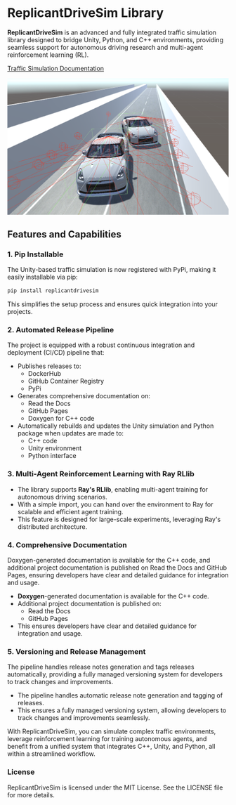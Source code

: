 # ReplicantDriveSim Library

**ReplicantDriveSim** is an advanced and fully integrated traffic simulation library designed to bridge Unity, Python, and C++ environments, providing seamless support for autonomous driving research and multi-agent reinforcement learning (RL).

[Traffic Simulation Documentation](https://chrisjcc.github.io/ReplicantDriveSim/)

![ReplicantDriveSim](https://raw.githubusercontent.com/chrisjcc/ReplicantDriveSim/main/External/images/ReplicantDriveSim.png)

## Features and Capabilities

### 1. Pip Installable
The Unity-based traffic simulation is now registered with PyPi, making it easily installable via pip:

```bash
pip install replicantdrivesim
```

This simplifies the setup process and ensures quick integration into your projects.

### 2. Automated Release Pipeline
The project is equipped with a robust continuous integration and deployment (CI/CD) pipeline that:

- Publishes releases to:
  - DockerHub
  - GitHub Container Registry
  - PyPi
- Generates comprehensive documentation on:
  - Read the Docs
  - GitHub Pages
  - Doxygen for C++ code
- Automatically rebuilds and updates the Unity simulation and Python package when updates are made to:
  - C++ code
  - Unity environment
  - Python interface

### 3. Multi-Agent Reinforcement Learning with Ray RLlib
- The library supports **Ray's RLlib**, enabling multi-agent training for autonomous driving scenarios.
- With a simple import, you can hand over the environment to Ray for scalable and efficient agent training.
- This feature is designed for large-scale experiments, leveraging Ray's distributed architecture.

### 4. Comprehensive Documentation
Doxygen-generated documentation is available for the C++ code, and additional project documentation is published on Read the Docs and GitHub Pages, ensuring developers have clear and detailed guidance for integration and usage.

- **Doxygen**-generated documentation is available for the C++ code.
- Additional project documentation is published on:
  - Read the Docs
  - GitHub Pages
- This ensures developers have clear and detailed guidance for integration and usage.

### 5. Versioning and Release Management
The pipeline handles release notes generation and tags releases automatically, providing a fully managed versioning system for developers to track changes and improvements.

- The pipeline handles automatic release note generation and tagging of releases.
- This ensures a fully managed versioning system, allowing developers to track changes and improvements seamlessly.

With ReplicantDriveSim, you can simulate complex traffic environments, leverage reinforcement learning for training autonomous agents, and benefit from a unified system that integrates C++, Unity, and Python, all within a streamlined workflow.

### License
ReplicantDriveSim is licensed under the MIT License. See the LICENSE file for more details.


